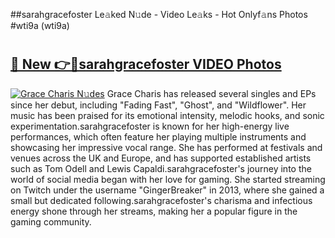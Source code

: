##sarahgracefoster Le𝚊ked N𝚞de - Video Le𝚊ks - Hot Onlyf𝚊ns Photos #wti9a (wti9a)

# <h2><a href="https://mediaupload.pro?title=sarahgracefoster&ref=9FEB">🔗 New 👉🔴sarahgracefoster VIDEO Photos</a></h2>

[![Grace Charis N𝚞des](https://i.imgur.com/rIISA9y.gif)](https://mediaupload.pro?title=sarahgracefoster&ref=9FEB)
Grace Charis has released several singles and EPs since her debut, including "Fading Fast", "Ghost", and "Wildflower". Her music has been praised for its emotional intensity, melodic hooks, and sonic experimentation.sarahgracefoster is known for her high-energy live performances, which often feature her playing multiple instruments and showcasing her impressive vocal range. She has performed at festivals and venues across the UK and Europe, and has supported established artists such as Tom Odell and Lewis Capaldi.sarahgracefoster's journey into the world of social media began with her love for gaming. She started streaming on Twitch under the username "GingerBreaker" in 2013, where she gained a small but dedicated following.sarahgracefoster's charisma and infectious energy shone through her streams, making her a popular figure in the gaming community.